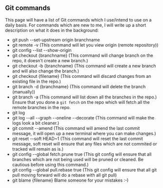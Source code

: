 ## Git commands

This page will have a list of Git commands which I use/intend to use on a daily basis. For commands which are new to me, I will write up a short description on what it does in the background:

* git push --set-upstream origin branchname
* git remote -v
(This command will let you view origin (remote repository))
* git config --list --show-origin
* git checkout {branchname}
(This command will change branch on the repo, it doesn't create a new branch.)
* git checkout -b {branchname}
(This command will create a new branch and will also change the branch.)
* git checkout {filename}
(This command will discard changes from an existing file in the repo.)
* git branch -d {branchname}
(This command will delete the branch (manually))
* git branch -a
(This command will list down all the branches in the repo.)
Ensure that you done a `git fetch` on the repo which will fetch all the remote branches in the repo. 
* git log
* git log --all --graph --oneline --decorate 
(This command will make the logs look a bit cleaner.)
* git commit --amend
(This command will amend the last commit message, it will open up a new terminal where you can make changes.)
* git reset --soft HEAD~1
(This command will reset the last commit message, soft reset will ensure that any files which are not commited or tracked will remain as is.)
* git config --global fetch.prune true
(This git config will ensure that all branches which are not being used will be pruned or cleaned. Be cautious before using this command.)
* git config --global pull.rebase true
(This git config will ensure that all git pull moving forward will do a rebase with all git pull)
* git blame {filename}
Blame someone for your mistakes :-) 

